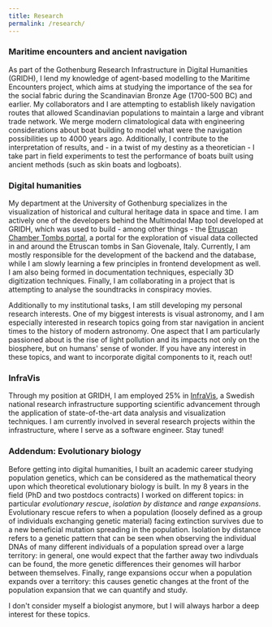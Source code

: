```yaml
---
title: Research
permalink: /research/
---
```



### Maritime encounters and ancient navigation

As part of the Gothenburg Research Infrastructure in Digital Humanities (GRIDH), I lend my knowledge of agent-based modelling to the Maritime Encounters project, which aims at studying the importance of the sea for the social fabric during the Scandinavian Bronze Age (1700-500 BC) and earlier. My collaborators and I are attempting to establish likely navigation routes that allowed Scandinavian populations to maintain a large and vibrant trade network. We merge modern climatological data with engineering considerations about boat building to model what were the navigation possibilities up to 4000 years ago. Additionally, I contribute to the interpretation of results, and - in a twist of my destiny as a theoretician - I take part in field experiments to test the performance of boats built using ancient methods (such as skin boats and logboats).

### Digital humanities

My department at the University of Gothenburg specializes in the visualization of historical and cultural heritage data in space and time. I am actively one of the developers behind the Multimodal Map tool developed at GRIDH, which was used to build - among other things - the [Etruscan Chamber Tombs portal](https://etruscan.dh.gu.se), a portal for the exploration of visual data collected in and around the Etruscan tombs in San Giovenale, Italy. Currently, I am mostly responsible for the development of the backend and the database, while I am slowly learning a few principles in frontend development as well. I am also being formed in documentation techniques, especially 3D digitization techniques. Finally, I am collaborating in a project that is attempting to analyse the soundtracks in conspiracy movies.

Additionally to my institutional tasks, I am still developing my personal research interests. One of my biggest interests is visual astronomy, and I am especially interested in research topics going from star navigation in ancient times to the history of modern astronomy. One aspect that I am particularly passioned about is the rise of light pollution and its impacts not only on the biosphere, but on humans' sense of wonder. If you have any interest in these topics, and want to incorporate digital components to it, reach out!

### InfraVis

Through my position at GRIDH, I am employed 25% in [InfraVis](https://infravis.se/), a Swedish national research infrastructure supporting scientific advancement through the application of state-of-the-art data analysis and visualization techniques. I am currently involved in several research projects within the infrastructure, where I serve as a software engineer. Stay tuned!

### Addendum: Evolutionary biology

Before getting into digital humanities, I built an academic career studying population genetics, which can be considered as the mathematical theory upon which theoretical evolutionary biology is built. In my 8 years in the field (PhD and two postdocs contracts) I worked on different topics: in particular _evolutionary rescue_, _isolation by distance_ and _range expansions_. Evolutionary rescue refers to when a population (loosely defined as a group of individuals exchanging genetic material) facing extinction survives due to a new beneficial mutation spreading in the population. Isolation by distance refers to a genetic pattern that can be seen when observing the individual DNAs of many different individuals of a population spread over a large territory: in general, one would expect that the farther away two indivduals can be found, the more genetic differences their genomes will harbor between themselves. Finally, range expansions occur when a population expands over a territory: this causes genetic changes at the front of the population expansion that we can quantify and study.

I don't consider myself a biologist anymore, but I will always harbor a deep interest for these topics.
